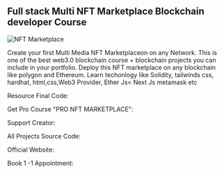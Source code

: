 ## Full stack Multi NFT Marketplace Blockchain developer Course

![NFT Marketplace](https://www.daulathussain.com/wp-content/uploads/2023/09/screencapture-localhost-3000-my-account-2023-09-07-11_17_26.png)

Create your first Multi Media NFT Marketplaceon on any Network. This is one of the best web3.0 blockchain course + blockchain projects you can include in your portfolio. Deploy this NFT marketplace on any blockchain like polygon and Ethereum. Learn techonlogy like Solidity, tailwinds css, hardhat, html,css,Web3 Provider, Ether Js< Next Js metamask etc

Resource Final Code:

Get Pro Course "PRO NFT MARKETPLACE": 

Support Creator: 

All Projects Source Code: 

Official Website: 

Book 1 -1 Appointment:
